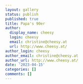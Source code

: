 ```yaml
---
layout: gallery
status: publish
published: true
title: Papa's 90er
author:
  display_name: cheesy
  login: cheesy
  email: christine@cheesy.at
  url: http://www.cheesy.at/
author_login: cheesy
author_email: christine@cheesy.at
author_url: http://www.cheesy.at/
date: '2023-04-15'
categories: []
comments: []
--- 
```


